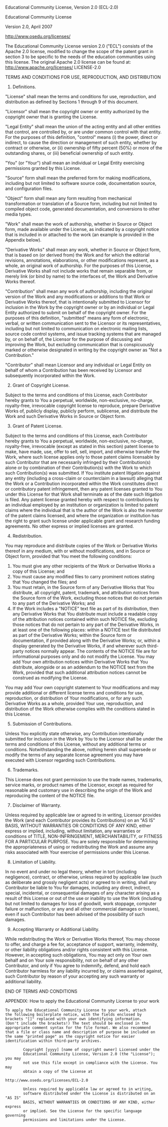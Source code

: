 Educational Community License, Version 2.0 (ECL-2.0)

Educational Community License

Version 2.0, April 2007

http://www.osedu.org/licenses/

The Educational Community License version 2.0 ("ECL") consists of the Apache
2.0 license, modified to change the scope of the patent grant in section 3 to
be specific to the needs of the education communities using this license. The
original Apache 2.0 license can be found at: http://www.apache.org/licenses/
LICENSE-2.0

TERMS AND CONDITIONS FOR USE, REPRODUCTION, AND DISTRIBUTION

1. Definitions.

"License" shall mean the terms and conditions for use, reproduction, and
distribution as defined by Sections 1 through 9 of this document.

"Licensor" shall mean the copyright owner or entity authorized by the copyright
owner that is granting the License.

"Legal Entity" shall mean the union of the acting entity and all other entities
that control, are controlled by, or are under common control with that entity.
For the purposes of this definition, "control" means (i) the power, direct or
indirect, to cause the direction or management of such entity, whether by
contract or otherwise, or (ii) ownership of fifty percent (50%) or more of the
outstanding shares, or (iii) beneficial ownership of such entity.

"You" (or "Your") shall mean an individual or Legal Entity exercising
permissions granted by this License.

"Source" form shall mean the preferred form for making modifications, including
but not limited to software source code, documentation source, and
configuration files.

"Object" form shall mean any form resulting from mechanical transformation or
translation of a Source form, including but not limited to compiled object
code, generated documentation, and conversions to other media types.

"Work" shall mean the work of authorship, whether in Source or Object form,
made available under the License, as indicated by a copyright notice that is
included in or attached to the work (an example is provided in the Appendix
below).

"Derivative Works" shall mean any work, whether in Source or Object form, that
is based on (or derived from) the Work and for which the editorial revisions,
annotations, elaborations, or other modifications represent, as a whole, an
original work of authorship. For the purposes of this License, Derivative Works
shall not include works that remain separable from, or merely link (or bind by
name) to the interfaces of, the Work and Derivative Works thereof.

"Contribution" shall mean any work of authorship, including the original
version of the Work and any modifications or additions to that Work or
Derivative Works thereof, that is intentionally submitted to Licensor for
inclusion in the Work by the copyright owner or by an individual or Legal
Entity authorized to submit on behalf of the copyright owner. For the purposes
of this definition, "submitted" means any form of electronic, verbal, or
written communication sent to the Licensor or its representatives, including
but not limited to communication on electronic mailing lists, source code
control systems, and issue tracking systems that are managed by, or on behalf
of, the Licensor for the purpose of discussing and improving the Work, but
excluding communication that is conspicuously marked or otherwise designated in
writing by the copyright owner as "Not a Contribution."

"Contributor" shall mean Licensor and any individual or Legal Entity on behalf
of whom a Contribution has been received by Licensor and subsequently
incorporated within the Work.

2. Grant of Copyright License.

Subject to the terms and conditions of this License, each Contributor hereby
grants to You a perpetual, worldwide, non-exclusive, no-charge, royalty-free,
irrevocable copyright license to reproduce, prepare Derivative Works of,
publicly display, publicly perform, sublicense, and distribute the Work and
such Derivative Works in Source or Object form.

3. Grant of Patent License.

Subject to the terms and conditions of this License, each Contributor hereby
grants to You a perpetual, worldwide, non-exclusive, no-charge, royalty-free,
irrevocable (except as stated in this section) patent license to make, have
made, use, offer to sell, sell, import, and otherwise transfer the Work, where
such license applies only to those patent claims licensable by such Contributor
that are necessarily infringed by their Contribution(s) alone or by combination
of their Contribution(s) with the Work to which such Contribution(s) was
submitted. If You institute patent litigation against any entity (including a
cross-claim or counterclaim in a lawsuit) alleging that the Work or a
Contribution incorporated within the Work constitutes direct or contributory
patent infringement, then any patent licenses granted to You under this License
for that Work shall terminate as of the date such litigation is filed. Any
patent license granted hereby with respect to contributions by an individual
employed by an institution or organization is limited to patent claims where
the individual that is the author of the Work is also the inventor of the
patent claims licensed, and where the organization or institution has the right
to grant such license under applicable grant and research funding agreements.
No other express or implied licenses are granted.

4. Redistribution.

You may reproduce and distribute copies of the Work or Derivative Works thereof
in any medium, with or without modifications, and in Source or Object form,
provided that You meet the following conditions:

 1. You must give any other recipients of the Work or Derivative Works a copy
    of this License; and
 2. You must cause any modified files to carry prominent notices stating that
    You changed the files; and
 3. You must retain, in the Source form of any Derivative Works that You
    distribute, all copyright, patent, trademark, and attribution notices from
    the Source form of the Work, excluding those notices that do not pertain to
    any part of the Derivative Works; and
 4. If the Work includes a "NOTICE" text file as part of its distribution, then
    any Derivative Works that You distribute must include a readable copy of
    the attribution notices contained within such NOTICE file, excluding those
    notices that do not pertain to any part of the Derivative Works, in at
    least one of the following places: within a NOTICE text file distributed as
    part of the Derivative Works; within the Source form or documentation, if
    provided along with the Derivative Works; or, within a display generated by
    the Derivative Works, if and wherever such third-party notices normally
    appear. The contents of the NOTICE file are for informational purposes only
    and do not modify the License. You may add Your own attribution notices
    within Derivative Works that You distribute, alongside or as an addendum to
    the NOTICE text from the Work, provided that such additional attribution
    notices cannot be construed as modifying the License.

You may add Your own copyright statement to Your modifications and may provide
additional or different license terms and conditions for use, reproduction, or
distribution of Your modifications, or for any such Derivative Works as a
whole, provided Your use, reproduction, and distribution of the Work otherwise
complies with the conditions stated in this License.

5. Submission of Contributions.

Unless You explicitly state otherwise, any Contribution intentionally submitted
for inclusion in the Work by You to the Licensor shall be under the terms and
conditions of this License, without any additional terms or conditions.
Notwithstanding the above, nothing herein shall supersede or modify the terms
of any separate license agreement you may have executed with Licensor regarding
such Contributions.

6. Trademarks.

This License does not grant permission to use the trade names, trademarks,
service marks, or product names of the Licensor, except as required for
reasonable and customary use in describing the origin of the Work and
reproducing the content of the NOTICE file.

7. Disclaimer of Warranty.

Unless required by applicable law or agreed to in writing, Licensor provides
the Work (and each Contributor provides its Contributions) on an "AS IS" BASIS,
WITHOUT WARRANTIES OR CONDITIONS OF ANY KIND, either express or implied,
including, without limitation, any warranties or conditions of TITLE,
NON-INFRINGEMENT, MERCHANTABILITY, or FITNESS FOR A PARTICULAR PURPOSE. You are
solely responsible for determining the appropriateness of using or
redistributing the Work and assume any risks associated with Your exercise of
permissions under this License.

8. Limitation of Liability.

In no event and under no legal theory, whether in tort (including negligence),
contract, or otherwise, unless required by applicable law (such as deliberate
and grossly negligent acts) or agreed to in writing, shall any Contributor be
liable to You for damages, including any direct, indirect, special, incidental,
or consequential damages of any character arising as a result of this License
or out of the use or inability to use the Work (including but not limited to
damages for loss of goodwill, work stoppage, computer failure or malfunction,
or any and all other commercial damages or losses), even if such Contributor
has been advised of the possibility of such damages.

9. Accepting Warranty or Additional Liability.

While redistributing the Work or Derivative Works thereof, You may choose to
offer, and charge a fee for, acceptance of support, warranty, indemnity, or
other liability obligations and/or rights consistent with this License.
However, in accepting such obligations, You may act only on Your own behalf and
on Your sole responsibility, not on behalf of any other Contributor, and only
if You agree to indemnify, defend, and hold each Contributor harmless for any
liability incurred by, or claims asserted against, such Contributor by reason
of your accepting any such warranty or additional liability.

END OF TERMS AND CONDITIONS

APPENDIX: How to apply the Educational Community License to your work

    To apply the Educational Community License to your work, attach
    the following boilerplate notice, with the fields enclosed by
    brackets "[]" replaced with your own identifying information.
    (Don't include the brackets!) The text should be enclosed in the
    appropriate comment syntax for the file format. We also recommend
    that a file or class name and description of purpose be included on
    the same "printed page" as the copyright notice for easier
    identification within third-party archives.

            Copyright [yyyy] [name of copyright owner] Licensed under the
            Educational Community License, Version 2.0 (the "License"); you may
            not use this file except in compliance with the License. You may
            obtain a copy of the License at

    http://www.osedu.org/licenses/ECL-2.0

            Unless required by applicable law or agreed to in writing,
            software distributed under the License is distributed on an "AS IS"
            BASIS, WITHOUT WARRANTIES OR CONDITIONS OF ANY KIND, either express
            or implied. See the License for the specific language governing
            permissions and limitations under the License.
